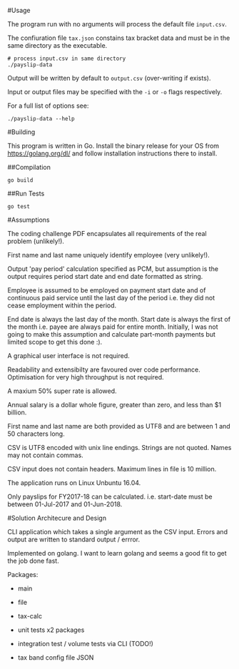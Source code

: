 #Usage

The program run with no arguments will process the default file `input.csv`.

The confiuration file `tax.json` constains tax bracket data and must be in the same directory as the executable.

```
# process input.csv in same directory
./payslip-data
```

Output will be written by default to `output.csv` (over-writing if exists).

Input or output files may be specified with the `-i` or `-o` flags respectively.

For a full list of options see:
```
./payslip-data --help
```

#Building

This program is written in Go. Install the binary release for your OS from https://golang.org/dl/ and follow installation instructions there to install.

##Compilation
```
go build
```

##Run Tests
```
go test
```

#Assumptions

The coding challenge PDF encapsulates all requirements of the real problem (unlikely!).

First name and last name uniquely identify employee (very unlikely!).

Output 'pay period' calculation specified as PCM, but assumption is the output requires period start date and end date formatted as string.

Employee is assumed to be employed on payment start date and of continuous paid service until the last day of the period i.e. they did not cease employment within the period.

End date is always the last day of the month.  Start date is always the first of the month i.e. payee are always paid for entire month.  Initially, I was not going to make this assumption and calculate part-month payments but limited scope to get this done :).

A graphical user interface is not required.

Readability and extensibilty are favoured over code performance. Optimisation for very high throughput is not required.

A maxium 50% super rate is allowed.

Annual salary is a dollar whole figure, greater than zero, and less than $1 billion. 

First name and last name are both provided as UTF8 and are between 1 and 50 characters long.

CSV is UTF8 encoded with unix line endings. Strings are not quoted. Names may not contain commas.

CSV input does not contain headers. Maximum lines in file is 10 million.

The application runs on Linux Unbuntu 16.04.

Only payslips for FY2017-18 can be calculated.  i.e. start-date must be between 01-Jul-2017 and 01-Jun-2018.


#Solution Architecure and Design

CLI application which takes a single argument as the CSV input.  Errors and output are written to standard output / errror.

Implemented on golang.  I want to learn golang and seems a good fit to get the job done fast.

Packages:
- main
- file 
- tax-calc

- unit tests 
  x2 packages

- integration test / volume tests
  via CLI (TODO!)

- tax band config file JSON